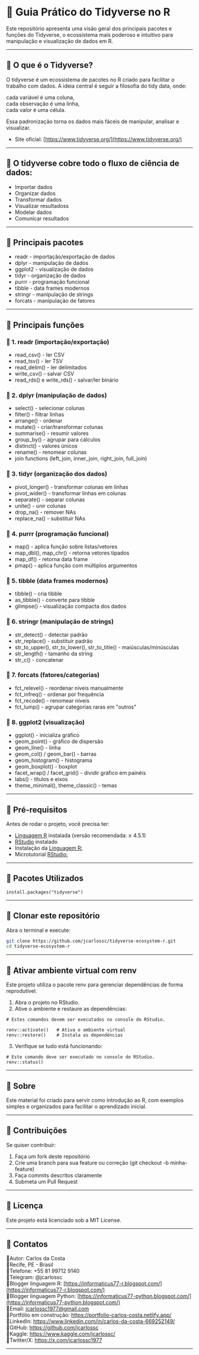 # 📌 Guia Prático do Tidyverse no R

Este repositório apresenta uma visão geral dos principais pacotes e funções do Tidyverse, o ecossistema mais poderoso e intuitivo para 
manipulação e visualização de dados em R.

---

## 📌 O que é o Tidyverse?

O tidyverse é um ecossistema de pacotes no R criado para facilitar o trabalho com dados. A ideia central é seguir a filosofia do tidy data, onde:

cada variável é uma coluna,<br>
cada observação é uma linha,<br>
cada valor é uma célula.<br>

Essa padronização torna os dados mais fáceis de manipular, analisar e visualizar.

- Site oficial: [https://www.tidyverse.org/](https://www.tidyverse.org/)

---

## 📌 O tidyverse cobre todo o fluxo de ciência de dados:

- Importar dados
- Organizar dados
- Transformar dados
- Visualizar resultadoss
- Modelar dados
- Comunicar resultados

---

## 📌 Principais pacotes

- readr - importação/exportação de dados
- dplyr - manipulação de dados
- ggplot2 - visualização de dados
- tidyr - organização de dados
- purrr - programação funcional
- tibble - data frames modernos
- stringr - manipulação de strings
- forcats - manipulação de fatores

---

## 📌 Principais funções

### 📌 1. readr (importação/exportação)

- read_csv() - ler CSV
- read_tsv() - ler TSV
- read_delim() - ler delimitados
- write_csv() - salvar CSV
- read_rds() e write_rds() - salvar/ler binário

### 📌 2. dplyr (manipulação de dados)

- select() - selecionar colunas
- filter() - filtrar linhas
- arrange() - ordenar
- mutate() - criar/transformar colunas
- summarise() - resumir valores
- group_by() - agrupar para cálculos
- distinct() - valores únicos
- rename() - renomear colunas
- join functions (left_join, inner_join, right_join, full_join)

### 📌 3. tidyr (organização dos dados)

- pivot_longer() - transformar colunas em linhas
- pivot_wider() - transformar linhas em colunas
- separate() - separar colunas
- unite() - unir colunas
- drop_na() - remover NAs
- replace_na() - substituir NAs

### 📌 4. purrr (programação funcional)

- map() - aplica função sobre listas/vetores
- map_dbl(), map_chr() - retorna vetores tipados
- map_df() - retorna data frame
- pmap() - aplica função com múltiplos argumentos

### 📌 5. tibble (data frames modernos)

- tibble() - cria tibble
- as_tibble() - converte para tibble
- glimpse() - visualização compacta dos dados

### 📌 6. stringr (manipulação de strings)

- str_detect() - detectar padrão
- str_replace() - substituir padrão
- str_to_upper(), str_to_lower(), str_to_title() - maiúsculas/minúsculas
- str_length() - tamanho da string
- str_c() - concatenar

### 📌 7. forcats (fatores/categorias)

- fct_relevel() - reordenar níveis manualmente
- fct_infreq() - ordenar por frequência
- fct_recode() - renomear níveis
- fct_lump() - agrupar categorias raras em "outros"

### 📌 8. ggplot2 (visualização) 

- ggplot() - inicializa gráfico
- geom_point() - gráfico de dispersão
- geom_line() - linha
- geom_col() / geom_bar() - barras
- geom_histogram() - histograma
- geom_boxplot() - boxplot
- facet_wrap() / facet_grid() - dividir gráfico em painéis
- labs() - títulos e eixos
- theme_minimal(), theme_classic() - temas

---

## 📌 Pré-requisitos
Antes de rodar o projeto, você precisa ter:

* [Linguagem R](https://cran.r-project.org/) instalada (versão recomendada: ≥ 4.5.1)
* [RStudio](https://posit.co/download/rstudio-desktop/) instalado
* Instalação da [Linguagem R:](https://informaticus77-r.blogspot.com/2025/09/blog-post.html)
* Microtutorial [RStudio:](https://informaticus77-r.blogspot.com/2025/09/blog-post_8.html)

---

## 📌 Pacotes Utilizados

```
install.packages("tidyverse")
```

---

## 📌 Clonar este repositório
Abra o terminal e execute:
```bash
git clone https://github.com/jcarlossc/tidyverse-ecosystem-r.git
cd tidyverse-ecosystem-r
```

---

## 📌 Ativar ambiente virtual com renv
Este projeto utiliza o pacote renv para gerenciar dependências de forma reprodutível.
1. Abra o projeto no RStudio.
2. Ative o ambiente e restaure as dependências:
```
# Estes comandos devem ser executados no console do RStudio.

renv::activate()   # Ativa o ambiente virtual
renv::restore()    # Instala as dependências
```
3. Verifique se tudo está funcionando:
```
# Este comando deve ser executado no console do RStudio.
renv::status()
```

---

## 📌 Sobre
Este material foi criado para servir como introdução ao R, com exemplos simples e organizados para facilitar o aprendizado inicial.

---

## 📌 Contribuições
Se quiser contribuir:
1. Faça um fork deste repositório
2. Crie uma branch para sua feature ou correção (git checkout -b minha-feature)
3. Faça commits descritos claramente
4. Submeta um Pull Request

---

## 📌 Licença
Este projeto está licenciado sob a MIT License.

---

## 📌 Contatos
📌Autor: Carlos da Costa<br>
📌Recife, PE - Brasil<br>
📌Telefone: +55 81 99712 9140<br>
📌Telegram: @jcarlossc<br>
📌Blogger linguagem R: [https://informaticus77-r.blogspot.com/](https://informaticus77-r.blogspot.com/)<br>
📌Blogger linguagem Python: [https://informaticus77-python.blogspot.com/](https://informaticus77-python.blogspot.com/)<br>
📌Email: jcarlossc1977@gmail.com<br>
📌Portfólio em construção: https://portfolio-carlos-costa.netlify.app/<br>
📌LinkedIn: https://www.linkedin.com/in/carlos-da-costa-669252149/<br>
📌GitHub: https://github.com/jcarlossc<br>
📌Kaggle: https://www.kaggle.com/jcarlossc/  
📌Twitter/X: https://x.com/jcarlossc1977

---


